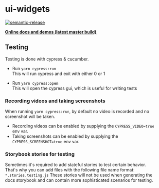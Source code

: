 # ui-widgets

[![semantic-release](https://img.shields.io/badge/%20%20%F0%9F%93%A6%F0%9F%9A%80-semantic--release-e10079.svg)](https://github.com/semantic-release/semantic-release)

**[Online docs and demos (latest master
build)](https://d2-ci.github.io/ui-widgets/)**

## Testing

Testing is done with cypress & cucumber.

* Run `yarn cypress:run`<br />
  This will run cypress and exit with either 0 or 1

* Run `yarn cypress:open`<br />
This will open the cypress gui, which is useful for writing tests

### Recording videos and taking screenshots

When running `yarn cypress:run`, by default no video is recorded and no
screenshot will be taken.
* Recording videos can be enabled by supplying the
`CYPRESS_VIDEO=true` env var.
* Taking screenshots can be enabled by supplying the
`CYPRESS_SCREENSHOT=true` env var.

### Storybook stories for testing

Sometimes it's required to add stateful stories to test certain behavior.
That's why you can add files with the following file name format: `*.stories.testing.js`
These stories will not be used when generating the docs storybook and can
contain more sophisticated scenarios for testing.
